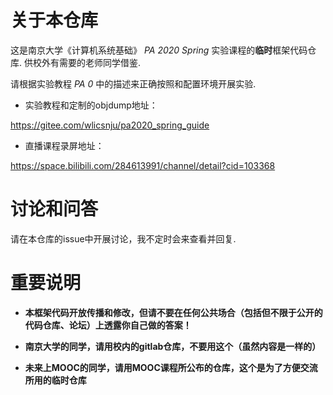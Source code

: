 # 关于本仓库

这是南京大学《计算机系统基础》 *PA 2020 Spring* 实验课程的**临时**框架代码仓库. 供校外有需要的老师同学借鉴.

请根据实验教程 *PA 0* 中的描述来正确按照和配置环境开展实验.

* 实验教程和定制的objdump地址：

https://gitee.com/wlicsnju/pa2020_spring_guide

* 直播课程录屏地址：

https://space.bilibili.com/284613991/channel/detail?cid=103368

# 讨论和问答

请在本仓库的issue中开展讨论，我不定时会来查看并回复.

# 重要说明

* **本框架代码开放传播和修改，但请不要在任何公共场合（包括但不限于公开的代码仓库、论坛）上透露你自己做的答案！**

* **南京大学的同学，请用校内的gitlab仓库，不要用这个（虽然内容是一样的）**

* **未来上MOOC的同学，请用MOOC课程所公布的仓库，这个是为了方便交流所用的临时仓库**